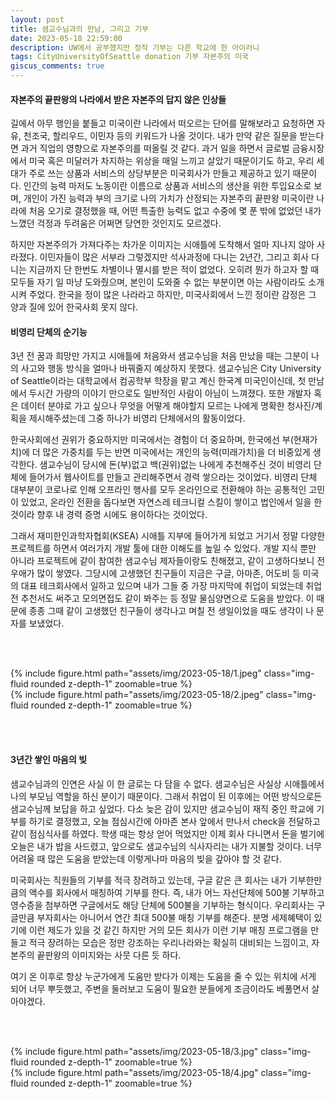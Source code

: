 ```yaml
---
layout: post
title: 샘교수님과의 만남, 그리고 기부
date: 2023-05-18 22:59:00
description: UW에서 공부했지만 정작 기부는 다른 학교에 한 아이러니
tags: CityUniversityOfSeattle donation 기부 자본주의 미국 
giscus_comments: true
---
```


#### 자본주의 끝판왕의 나라에서 받은 자본주의 답지 않은 인상들
길에서 아무 행인을 붙들고 미국이란 나라에서 떠오르는 단어를 말해보라고 요청하면 자유, 천조국, 할리우드, 이민자 등의 키워드가 나올 것이다. 내가 만약 같은 질문을 받는다면 과거 직업의 영향으로 자본주의를 떠올릴 것 같다. 과거 일을 하면서 글로벌 금융시장에서 미국 혹은 미달러가 차지하는 위상을 매일 느끼고 살았기 때문이기도 하고, 우리 세대가 주로 쓰는 상품과 서비스의 상당부분은 미국회사가 만들고 제공하고 있기 때문이다. 인간의 능력 마저도 노동이란 이름으로 상품과 서비스의 생산을 위한 투입요소로 보며, 개인이 가진 능력과 부의 크기로 나의 가치가 산정되는 자본주의 끝판왕 미국이란 나라에 처음 오기로 결정했을 때, 어떤 특출한 능력도 없고 수중에 몇 푼 밖에 없었던 내가 느꼈던 걱정과 두려움은 어쩌면 당연한 것인지도 모르겠다.

하지만 자본주의가 가져다주는 차가운 이미지는 시애틀에 도착해서 얼마 지나지 않아 사라졌다. 이민자들이 많은 서부라 그렇겠지만 석사과정에 다니는 2년간, 그리고 회사 다니는 지금까지 단 한번도 차별이나 멸시를 받은 적이 없었다. 오히려 뭔가 하고자 할 때 모두들 자기 일 마냥 도와줬으며, 본인이 도와줄 수 없는 부분이면 아는 사람이라도 소개시켜 주었다. 한국을 정이 많은 나라라고 하지만, 미국사회에서 느낀 정이란 감정은 그 양과 질에 있어 한국사회 못지 않다. 


#### 비영리 단체의 순기능
3년 전 꿈과 희망만 가지고 시애틀에 처음와서 샘교수님을 처음 만났을 때는 그분이 나의 사고와 행동 방식을 얼마나 바꿔줄지 예상하지 못했다. 샘교수님은 City University of Seattle이라는 대학교에서 컴공학부 학장을 맡고 계신 한국계 미국인이신데, 첫 만남에서 두시간 가량의 이야기 만으로도 일반적인 사람이 아님이 느껴졌다. 또한 개발자 혹은 데이터 분야로 가고 싶으나 무엇을 어떻게 해야할지 모르는 나에게 명확한 청사진/계획을 제시해주셨는데 그중 하나가 비영리 단체에서의 활동이었다.

한국사회에선 권위가 중요하지만 미국에서는 경험이 더 중요하며, 한국에선 부(현재가치)에 더 많은 가중치를 두는 반면 미국에서는 개인의 능력(미래가치)을 더 비중있게 생각한다. 샘교수님이 당시에 돈(부)없고 백(권위)없는 나에게 추천해주신 것이 비영리 단체에 들어가서 웹사이트를 만들고 관리해주면서 경력 쌓으라는 것이었다. 비영리 단체 대부분이 코로나로 인해 오프라인 행사를 모두 온라인으로 전환해야 하는 공통적인 고민이 있었고, 온라인 전환을 돕다보면 자연스레 테크니컬 스킬이 쌓이고 법인에서 일을 한 것이라 향후 내 경력 증명 시에도 용이하다는 것이었다.

그래서 재미한인과학자협회(KSEA) 시애틀 지부에 들어가게 되었고 거기서 정말 다양한 프로젝트를 하면서 여러가지 개발 툴에 대한 이해도를 높일 수 있었다. 개발 지식 뿐만 아니라 프로젝트에 같이 참여한 샘교수님 제자들이랑도 친해졌고, 같이 고생하다보니 전우애가 많이 쌓였다. 그당시에 고생했던 친구들이 지금은 구글, 아마존, 어도비 등 미국의 대표 테크회사에서 일하고 있으며 내가 그들 중 가장 마지막에 취업이 되었는데 취업전 추천서도 써주고 모의면접도 같이 봐주는 등 정말 물심양면으로 도움을 받았다. 이 때문에 종종 그때 같이 고생했던 친구들이 생각나고 며칠 전 생일이었을 때도 생각이 나 문자를 보냈었다.

<br><br>

<div class="row mt-3">
    <div class="col-sm mt-3 mt-md-0">
        {% include figure.html path="assets/img/2023-05-18/1.jpeg" class="img-fluid rounded z-depth-1" zoomable=true %}
    </div>
    <div class="col-sm mt-3 mt-md-0">
        {% include figure.html path="assets/img/2023-05-18/2.jpeg" class="img-fluid rounded z-depth-1" zoomable=true %}
    </div>
</div>

<br><br>

#### 3년간 쌓인 마음의 빚
샘교수님과의 인연은 사실 이 한 글로는 다 담을 수 없다. 샘교수님은 사실상 시애틀에서 나의 부모님 역할을 하신 분이기 때문이다. 그래서 취업이 된 이후에는 어떤 방식으로든 샘교수님께 보답을 하고 싶었다. 다소 늦은 감이 있지만 샘교수님이 재직 중인 학교에 기부를 하기로 결정했고, 오늘 점심시간에 아마존 본사 앞에서 만나서 check을 전달하고 같이 점심식사를 하였다. 학생 때는 항상 얻어 먹었지만 이제 회사 다니면서 돈을 벌기에 오늘은 내가 밥을 사드렸고, 앞으로도 샘교수님의 식사자리는 내가 지불할 것이다. 너무 어려울 때 많은 도움을 받았는데 이렇게나마 마음의 빚을 갚아야 할 것 같다.

미국회사는 직원들의 기부를 적극 장려하고 있는데, 구글 같은 큰 회사는 내가 기부한만큼의 액수를 회사에서 매칭하여 기부를 한다. 즉, 내가 어느 자선단체에 500불 기부하고 영수증을 첨부하면 구글에서도 해당 단체에 500불을 기부하는 형식이다. 우리회사는 구글만큼 부자회사는 아니어서 연간 최대 500불 매칭 기부를 해준다. 분명 세제혜택이 있기에 이런 제도가 있을 것 같긴 하지만 거의 모든 회사가 이런 기부 매칭 프로그램을 만들고 적극 장려하는 모습은 정만 강조하는 우리나라와는 확실히 대비되는 느낌이고, 자본주의 끝판왕의 이미지와는 사뭇 다른 듯 하다.

여기 온 이후로 항상 누군가에게 도움만 받다가 이제는 도움을 줄 수 있는 위치에 서게 되어 너무 뿌듯했고, 주변을 둘러보고 도움이 필요한 분들에게 조금이라도 베풀면서 살아야겠다. 


<br><br>

<div class="row mt-3">
    <div class="col-sm mt-3 mt-md-0">
        {% include figure.html path="assets/img/2023-05-18/3.jpg" class="img-fluid rounded z-depth-1" zoomable=true %}
    </div>
    <div class="col-sm mt-3 mt-md-0">
        {% include figure.html path="assets/img/2023-05-18/4.jpg" class="img-fluid rounded z-depth-1" zoomable=true %}
    </div>
</div>

<br><br>
